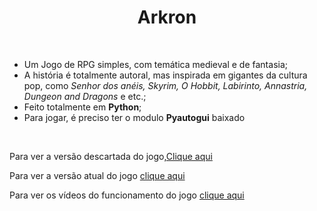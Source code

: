 <h1 style="text-align: center;">Arkron</h1>
<br>
<ul>
  <li>Um Jogo de RPG simples, com temática medieval e de fantasia;</li>
  <li>A história é totalmente autoral, mas inspirada em gigantes da cultura pop, como <i>Senhor dos anéis, Skyrim, O Hobbit, Labirinto, Annastria, Dungeon and Dragons</i> e etc.;</li>
  <li>Feito totalmente em <b>Python</b>;</li>
  <li>Para jogar, é preciso ter o modulo <b>Pyautogui</b> baixado</li>
</ul>
<br>
<p>Para ver a versão descartada do jogo,<a href="https://github.com/Blitk/Game-A-batalha-de-Heaven-Hill" target="_blanck">Clique aqui</a></p>
<p>Para ver a versão atual do jogo <a href="https://github.com/Blitk/Arkron/tree/master/Codes" target="_blanck">clique aqui</a></P>
<p>Para ver os vídeos do funcionamento do jogo <a href="https://www.youtube.com/channel/UC4e0-LG4LkB_eQ9GgOPM2tA" target="_blanck">clique aqui</a></p>

